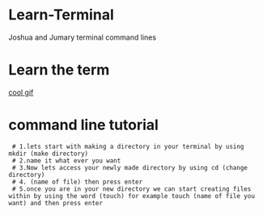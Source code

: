 # Learn-Terminal
Joshua and Jumary terminal command lines


# Learn the term

[cool gif](https://sweetcode.io/wp-content/uploads/2018/01/ascii_dog.gif)



# command line tutorial

     # 1.lets start with making a directory in your terminal by using mkdir (make directory)
     # 2.name it what ever you want 
     # 3.Now lets access your newly made directory by using cd (change directory)
     # 4. (name of file) then press enter
     # 5.once you are in your new directory we can start creating files within by using the word (touch) for example touch (name of file you want) and then press enter
     



